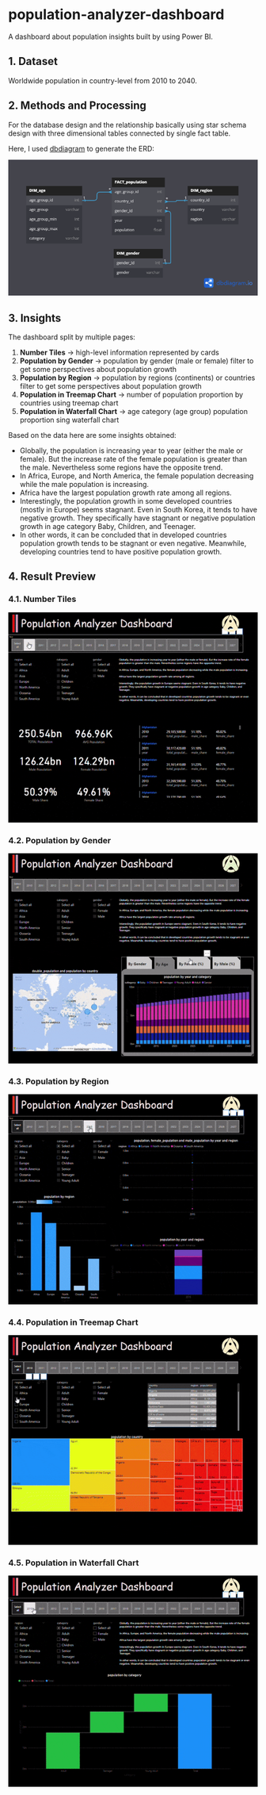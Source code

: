 # population-analyzer-dashboard

A dashboard about population insights built by using Power BI. 

## 1. Dataset
Worldwide population in country-level from 2010 to 2040.

## 2. Methods and Processing
For the database design and the relationship basically using star schema design with three dimensional tables connected by single fact table.

Here, I used [dbdiagram](https://dbdiagram.io/) to generate the ERD:

![star-schema](./images/star-schema-design-dark.png)


## 3. Insights
The dashboard split by multiple pages:
1. **Number Tiles** $\rightarrow$ high-level information represented by cards
2. **Population by Gender** $\rightarrow$ population by gender (male or female) filter to get some perspectives about population growth
3. **Population by Region** $\rightarrow$ population by regions (continents) or countries filter to get some perspectives about population growth
4. **Population in Treemap Chart** $\rightarrow$ number of population proportion by countries using treemap chart
5. **Population in Waterfall Chart** $\rightarrow$ age category (age group) population proportion sing waterfall chart

Based on the data here are some insights obtained:
- Globally, the population is increasing year to year (either the male or female). But the increase rate of the female population is greater than the male. Nevertheless some regions have the opposite trend.
- In Africa, Europe, and North America, the female population decreasing while the male population is increasing.
- Africa have the largest population growth rate among all regions.
- Interestingly, the population growth in some developed countries (mostly in Europe) seems stagnant. Even in South Korea, it tends to have negative growth. They specifically have stagnant or negative population growth in age category Baby, Children, and Teenager.
- In other words, it can be concluded that in developed countries population growth tends to be stagnant or even negative. Meanwhile, developing countries tend to have positive population growth.

## 4. Result Preview
### 4.1. Number Tiles
![card-chart](./images/cards.gif)

### 4.2. Population by Gender
![by-gender](./images/by-gender.gif)

### 4.3. Population by Region
![by-regions](./images/by-regions.gif)

### 4.4. Population in Treemap Chart
![treemap](./images/treemap.gif)

### 4.5. Population in Waterfall Chart
![waterfall](./images/waterfall.gif)

